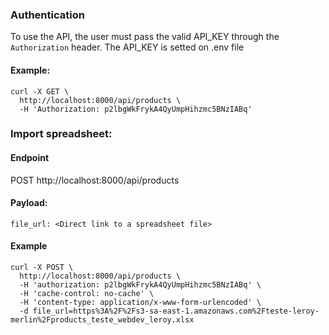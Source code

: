 ### Authentication

To use the API, the user must pass the valid API_KEY through the `Authorization` header.
The API_KEY is setted on .env file

#### Example:
```
curl -X GET \
  http://localhost:8000/api/products \
  -H 'Authorization: p2lbgWkFrykA4QyUmpHihzmc5BNzIABq'
```

### Import spreadsheet:

#### Endpoint
POST http://localhost:8000/api/products

#### Payload:
```
file_url: <Direct link to a spreadsheet file>
```

#### Example
```
curl -X POST \
  http://localhost:8000/api/products \
  -H 'authorization: p2lbgWkFrykA4QyUmpHihzmc5BNzIABq' \
  -H 'cache-control: no-cache' \
  -H 'content-type: application/x-www-form-urlencoded' \
  -d file_url=https%3A%2F%2Fs3-sa-east-1.amazonaws.com%2Fteste-leroy-merlin%2Fproducts_teste_webdev_leroy.xlsx
```